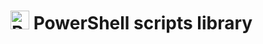 # <img src="https://upload.wikimedia.org/wikipedia/commons/2/2f/PowerShell_5.0_icon.png" alt="PowerShell_5.0_icon" style="height: 30px; width:30px;"/> PowerShell scripts library

